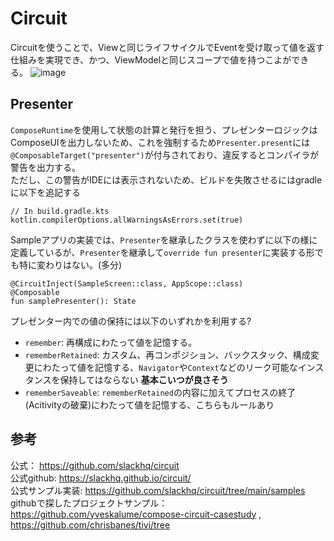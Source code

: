 # Circuit
Circuitを使うことで、Viewと同じライフサイクルでEventを受け取って値を返す仕組みを実現でき、かつ、ViewModelと同じスコープで値を持つこよができる。
![image](https://github.com/yuta0124/LearnCircuit/assets/73418568/6df177fc-ae4e-4471-b352-2a4d9a17495d)

## Presenter
`ComposeRuntime`を使用して状態の計算と発行を担う、プレゼンターロジックはComposeUIを出力しないため、これを強制するため`Presenter.present`には`@ComposableTarget("presenter")`が付与されており、違反するとコンパイラが警告を出力する。<br>
ただし、この警告がIDEには表示されないため、ビルドを失敗させるにはgradleに以下を追記する
```
// In build.gradle.kts
kotlin.compilerOptions.allWarningsAsErrors.set(true)
```
Sampleアプリの実装では、`Presenter`を継承したクラスを使わずに以下の様に定義しているが、`Presenter`を継承して`override fun presenter`に実装する形でも特に変わりはない。(多分)
```
@CircuitInject(SampleScreen::class, AppScope::class)
@Composable
fun samplePresenter(): State 
```
プレゼンター内での値の保持には以下のいずれかを利用する?
- `remember`: 再構成にわたって値を記憶する。
- `rememberRetained`: カスタム、再コンポジション、バックスタック、構成変更にわたって値を記憶する、`Navigator`や`Context`などのリーク可能なインスタンスを保持してはならない **基本こいつが良さそう**
- `rememberSaveable`: `rememberRetained`の内容に加えてプロセスの終了(Acitivityの破棄)にわたって値を記憶する、こちらもルールあり

   
## 参考
公式： https://github.com/slackhq/circuit <br>
公式github: https://slackhq.github.io/circuit/ <br>
公式サンプル実装: https://github.com/slackhq/circuit/tree/main/samples<br>
githubで探したプロジェクトサンプル：　https://github.com/yveskalume/compose-circuit-casestudy , https://github.com/chrisbanes/tivi/tree  <br>
